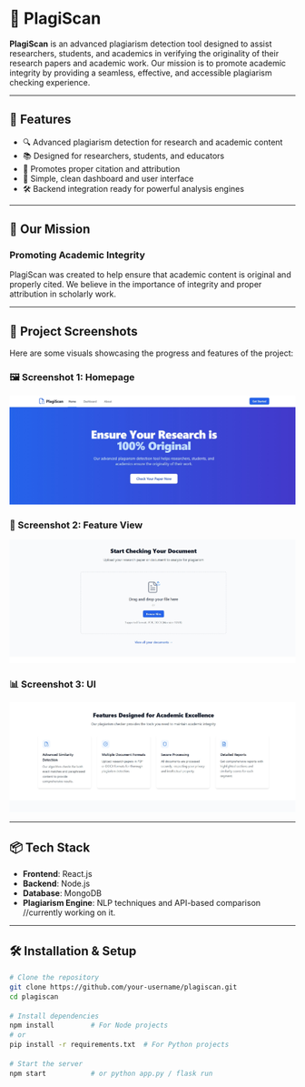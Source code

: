 # 📄 PlagiScan

**PlagiScan** is an advanced plagiarism detection tool designed to assist researchers, students, and academics in verifying the originality of their research papers and academic work. Our mission is to promote academic integrity by providing a seamless, effective, and accessible plagiarism checking experience.

---

## 🚀 Features

- 🔍 Advanced plagiarism detection for research and academic content  
- 📚 Designed for researchers, students, and educators  
- 📖 Promotes proper citation and attribution  
- 🧠 Simple, clean dashboard and user interface  
- 🛠️ Backend integration ready for powerful analysis engines

---

## 🎯 Our Mission

### Promoting Academic Integrity

PlagiScan was created to help ensure that academic content is original and properly cited. We believe in the importance of integrity and proper attribution in scholarly work.

---
## 📸 Project Screenshots

Here are some visuals showcasing the progress and features of the project:

### 🖼️ Screenshot 1: Homepage
![Homepage](./images/dashboard.jpeg)

### 🧩 Screenshot 2: Feature View
![Upload files](./images/ui.jpeg)

### 📊 Screenshot 3: UI
![UI](./images/ui2.jpeg)

---

## 📦 Tech Stack

- **Frontend**: React.js 
- **Backend**: Node.js
- **Database**: MongoDB
- **Plagiarism Engine**: NLP techniques and API-based comparison //currently working on it.

---

## 🛠️ Installation & Setup

```bash
# Clone the repository
git clone https://github.com/your-username/plagiscan.git
cd plagiscan

# Install dependencies
npm install         # For Node projects
# or
pip install -r requirements.txt  # For Python projects

# Start the server
npm start           # or python app.py / flask run
